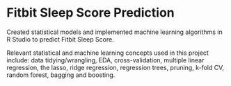 # Fitbit Sleep Score Prediction
Created statistical models and implemented machine learning algorithms in R Studio to predict Fitbit Sleep Score. 

Relevant statistical and machine learning concepts used in this project include: data tidying/wrangling, EDA, cross-validation, multiple linear regression, the lasso, ridge regression, regression trees, pruning, k-fold CV, random forest, bagging and boosting.
